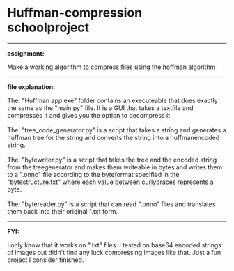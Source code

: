 <h1>Huffman-compression schoolproject</h1>
<hr>
<p><strong>assignment:</strong></p>
<p>Make a working algorithm to compress files using the hoffman algorithm</p>
<hr>
<p><strong>file explanation:</strong></p>
<p>The: "Huffman app exe" folder contains an executeable that does exactly the same as the "main.py" file. It is a GUI that takes a textfile and compresses it and gives you the option to decompress it.<br><br>
The: "tree_code_generator.py" is a script that takes a string and generates a huffman tree for the string and converts the string into a huffmanencoded string.<br><br>
The: "bytewriter.py" is a script that takes the tree and the encoded string from the treegenerator and makes them writeable in bytes and writes them to a ".onno" file according to the byteformat specified in the "bytestructure.txt" where each value between curlybraces represents a byte.<br><br>
The: "bytereader.py" is a script that can read ".onno" files and translates them back into their original ".txt form.</p>
<hr>
<p><strong>FYI:</strong></p>
<p>I only know that it works on ".txt" files. I tested on base64 encoded strings of images but didn't find any luck compressing images like that. Just a fun project I consider finished.</p>
